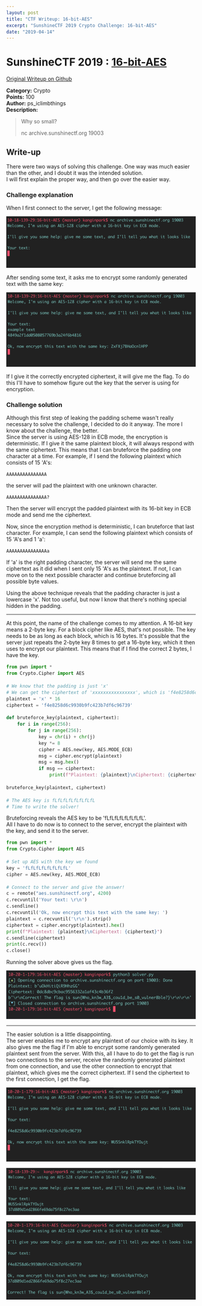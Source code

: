 ```yaml
---
layout: post
title: "CTF Writeup: 16-bit-AES"
excerpt: "SunshineCTF 2019 Crypto Challenge: 16-bit-AES"
date: "2019-04-14"
---
```


# SunshineCTF 2019 : [16-bit-AES](https://2019.sunshinectf.org/challenges#16-bit-AES)

[Original Writeup on Github](https://github.com/kip218/CTF-writeups/tree/master/16-bit-AES)

**Category:** Crypto  
**Points:** 100  
**Author:** ps_iclimbthings  
**Description:**  
> Why so small?
>
> nc archive.sunshinectf.org 19003


## Write-up
There were two ways of solving this challenge. One way was much easier than the other, and I doubt it was the intended solution.  
I will first explain the proper way, and then go over the easier way.


### Challenge explanation
When I first connect to the server, I get the following message: 

![](/assets/images/16-bit-AES/image1.png)

After sending some text, it asks me to encrypt some randomly generated text with the same key: 

![](/assets/images/16-bit-AES/image2.png)

If I give it the correctly encrypted ciphertext, it will give me the flag. To do this I'll have to somehow figure out the key that the server is using for encryption.


### Challenge solution
Although this first step of leaking the padding scheme wasn't really necessary to solve the challenge, I decided to do it anyway. The more I know about the challenge, the better.  
Since the server is using AES-128 in ECB mode, the encryption is deterministic. If I give it the same plaintext block, it will always respond with the same ciphertext. This means that I can bruteforce the padding one character at a time. For example, if I send the following plaintext which consists of 15 'A's:
```
AAAAAAAAAAAAAAA
```
the server will pad the plaintext with one unknown character.
```
AAAAAAAAAAAAAAA?
```
Then the server will encrypt the padded plaintext with its 16-bit key in ECB mode and send me the ciphertext.

Now, since the encryption method is deterministic, I can bruteforce that last character. For example, I can send the following plaintext which consists of 15 'A's and 1 'a':
```
AAAAAAAAAAAAAAAa
```
If 'a' is the right padding character, the server will send me the same ciphertext as it did when I sent only 15 'A's as the plaintext. If not, I can move on to the next possible character and continue bruteforcing all possible byte values.

Using the above technique reveals that the padding character is just a lowercase 'x'. Not too useful, but now I know that there's nothing special hidden in the padding.

---
At this point, the name of the challenge comes to my attention. A 16-bit key means a 2-byte key. For a block cipher like AES, that's not possible. The key needs to be as long as each block, which is 16 bytes. It's possible that the server just repeats the 2-byte key 8 times to get a 16-byte key, which it then uses to encrypt our plaintext. This means that if I find the correct 2 bytes, I have the key.

```python
from pwn import *
from Crypto.Cipher import AES

# We know that the padding is just 'x'
# We can get the ciphertext of 'xxxxxxxxxxxxxxxx', which is 'f4e8258d6c9930b9fc423b7df6c96739'
plaintext = 'x' * 16
ciphertext = 'f4e8258d6c9930b9fc423b7df6c96739'

def bruteforce_key(plaintext, ciphertext):
    for i in range(256):
        for j in range(256):
            key = chr(i) + chr(j)
            key *= 8
            cipher = AES.new(key, AES.MODE_ECB)
            msg = cipher.encrypt(plaintext)
            msg = msg.hex()
            if msg == ciphertext:
                print(f"Plaintext: {plaintext}\nCiphertext: {ciphertext}\nMsg: {msg}\nKey: {key}")

bruteforce_key(plaintext, ciphertext)

# The AES key is fLfLfLfLfLfLfLfL
# Time to write the solver!
```

Bruteforcing reveals the AES key to be 'fLfLfLfLfLfLfLfL'.  
All I have to do now is to connect to the server, encrypt the plaintext with the key, and send it to the server.

```python
from pwn import *
from Crypto.Cipher import AES

# Set up AES with the key we found
key = 'fLfLfLfLfLfLfLfL'
cipher = AES.new(key, AES.MODE_ECB)

# Connect to the server and give the answer!
c = remote("aes.sunshinectf.org", 4200)
c.recvuntil('Your text: \r\n')
c.sendline()
c.recvuntil('Ok, now encrypt this text with the same key: ')
plaintext = c.recvuntil('\r\n').strip()
ciphertext = cipher.encrypt(plaintext).hex()
print(f"Plaintext: {plaintext}\nCiphertext: {ciphertext}")
c.sendline(ciphertext)
print(c.recv())
c.close()
```

Running the solver above gives us the flag.

![](/assets/images/16-bit-AES/image3.png)

---
The easier solution is a little disappointing.  
The server enables me to encrypt any plaintext of our choice with its key. It also gives me the flag if I'm able to encrypt some randomly generated plaintext sent from the server. With this, all I have to do to get the flag is run two connections to the server, receive the randomly generated plaintext from one connection, and use the other connection to encrypt that plaintext, which gives me the correct ciphertext. If I send the ciphertext to the first connection, I get the flag.

![](/assets/images/16-bit-AES/image4.png)

![](/assets/images/16-bit-AES/image5.png)

![](/assets/images/16-bit-AES/image6.png)